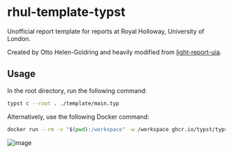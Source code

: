 # rhul-template-typst

Unofficial report template for reports at Royal Holloway, University of London.

Created by Otto Helen-Goldring and heavily modified from [light-report-uia](https://typst.app/universe/package/light-report-uia/).

## Usage

In the root directory, run the following command:

```bash
typst c --root . ./template/main.typ
```

Alternatively, use the following Docker command:

```bash
docker run --rm -v "$(pwd):/workspace" -w /workspace ghcr.io/typst/typst:latest c --root . ./template/main.typ
```

![image](https://github.com/user-attachments/assets/56876603-1145-4ecd-88b8-cc0ad4cb5dbe)
